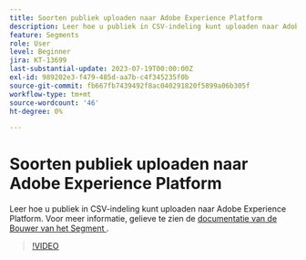 ```yaml
---
title: Soorten publiek uploaden naar Adobe Experience Platform
description: Leer hoe u publiek in CSV-indeling kunt uploaden naar Adobe Experience Platform.
feature: Segments
role: User
level: Beginner
jira: KT-13699
last-substantial-update: 2023-07-19T00:00:00Z
exl-id: 989202e3-f479-485d-aa7b-c4f345235f0b
source-git-commit: fb667fb7439492f8ac040291820f5899a06b305f
workflow-type: tm+mt
source-wordcount: '46'
ht-degree: 0%

---
```


# Soorten publiek uploaden naar Adobe Experience Platform

Leer hoe u publiek in CSV-indeling kunt uploaden naar Adobe Experience Platform. Voor meer informatie, gelieve te zien de [&#x200B; documentatie van de Bouwer van het Segment &#x200B;](https://experienceleague.adobe.com/nl/docs/experience-platform/segmentation/ui/audience-portal#import-audience).

>[!VIDEO](https://video.tv.adobe.com/v/3432429/?learn=on&enablevpops&captions=dut)
